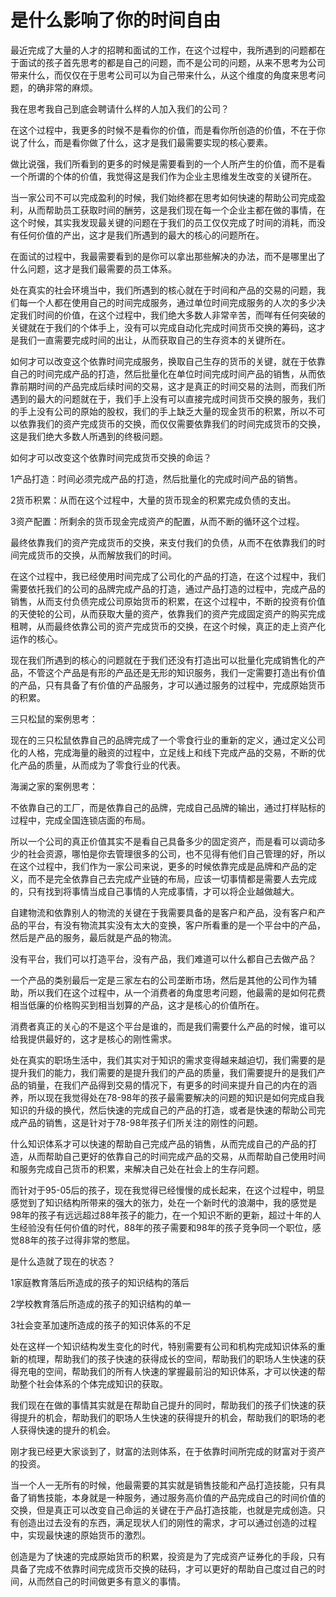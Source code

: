 # 是什么影响了你的时间自由

最近完成了大量的人才的招聘和面试的工作，在这个过程中，我所遇到的问题都在于面试的孩子首先思考的都是自己的问题，而不是公司的问题，从来不思考为公司带来什么，而仅仅在于思考公司可以为自己带来什么，从这个维度的角度来思考问题，的确非常的麻烦。

我在思考我自己到底会聘请什么样的人加入我们的公司？

在这个过程中，我更多的时候不是看你的价值，而是看你所创造的价值，不在于你说了什么，而是看你做了什么，这才是我们最需要实现的核心要素。

做比说强，我们所看到的更多的时候是需要看到的一个人所产生的价值，而不是看一个所谓的个体的价值，我觉得这是我们作为企业主思维发生改变的关键所在。

当一家公司不可以完成盈利的时候，我们始终都在思考如何快速的帮助公司完成盈利，从而帮助员工获取时间的酬劳，这是我们现在每一个企业主都在做的事情，在这个时候，其实我发现最关键的问题在于我们的员工仅仅完成了时间的消耗，而没有任何价值的产出，这才是我们所遇到的最大的核心的问题所在。

在面试的过程中，我最需要看到的是你可以拿出那些解决的办法，而不是哪里出了什么问题，这才是我们最需要的员工体系。

处在真实的社会环境当中，我们所遇到的核心就在于时间和产品的交易的问题，我们每一个人都在使用自己的时间完成服务，通过单位时间完成服务的人次的多少决定我们时间的价值，在这个过程中，我们绝大多数人非常辛苦，而咩有任何突破的关键就在于我们的个体手上，没有可以完成自动化完成时间货币交换的筹码，这才是我们一直需要完成时间的出让，从而获取自己的生存资本的关键所在。

如何才可以改变这个依靠时间完成服务，换取自己生存的货币的关键，就在于依靠自己的时间完成产品的打造，然后批量化在单位时间完成时间产品的销售，从而依靠前期时间的产品完成后续时间的交易，这才是真正的时间交易的法则，而我们所遇到的最大的问题就在于，我们手上没有可以直接完成时间货币交换的服务，我们的手上没有公司的原始的股权，我们的手上缺乏大量的现金货币的积累，所以不可以依靠我们的资产完成货币的交换，而仅仅需要依靠我们的时间完成货币的交换，这是我们绝大多数人所遇到的终极问题。

如何才可以改变这个依靠时间完成货币交换的命运？

1产品打造：时间必须完成产品的打造，然后批量化的完成时间产品的销售。

2货币积累：从而在这个过程中，大量的货币现金的积累完成负债的支出。

3资产配置：所剩余的货币现金完成资产的配置，从而不断的循环这个过程。

最终依靠我们的资产完成货币的交换，来支付我们的负债，从而不在依靠我们的时间完成货币的交换，从而解放我们的时间。

在这个过程中，我已经使用时间完成了公司化的产品的打造，在这个过程中，我们需要依托我们的公司的品牌完成产品的打造，通过产品打造的过程中，完成产品的销售，从而支付负债完成公司原始货币的积累，在这个过程中，不断的投资有价值的天使轮的公司，从而获取大量的资产，依靠我们的资产完成固定资产的购买完成租聘，从而最终依靠公司的资产完成货币的交换，在这个时候，真正的走上资产化运作的核心。

现在我们所遇到的核心的问题就在于我们还没有打造出可以批量化完成销售化的产品，不管这个产品是有形的产品还是无形的知识服务，我们一定需要打造出有价值的产品，只有具备了有价值的产品服务，才可以通过服务的过程中，完成原始货币的积累。

三只松鼠的案例思考：

现在的三只松鼠依靠自己的品牌完成了一个零食行业的重新的定义，通过定义公司化的人格，完成海量的融资的过程中，立足线上和线下完成产品的交易，不断的优化产品的质量，从而成为了零食行业的代表。

海澜之家的案例思考：

不依靠自己的工厂，而是依靠自己的品牌，完成自己品牌的输出，通过打样贴标的过程中，完成全国连锁店面的布局。

所以一个公司的真正价值其实不是看自己具备多少的固定资产，而是看可以调动多少的社会资源，哪怕是你去管理很多的公司，也不见得有他们自己管理的好，所以在这个过程中，我们作为一家公司来说，更多的时候依靠完成是品牌和产品的定义，而不是完全依靠自己去完成产业链的布局，应该一切事情都是需要人去完成的，只有找到将事情当成自己事情的人完成事情，才可以将企业越做越大。

自建物流和依靠别人的物流的关键在于我需要具备的是客户和产品，没有客户和产品的平台，有没有物流其实没有太大的变换，客户所看重的是一个平台中的产品，然后是产品的服务，最后就是产品的物流。

没有平台，我们可以打造平台，没有产品，我们难道可以什么都自己去做产品？

一个产品的类别最后一定是三家左右的公司垄断市场，然后是其他的公司作为辅助，所以我们在这个过程中，从一个消费者的角度思考问题，他最需的是如何花费相当低廉的价格购买到相当划算的产品，这才是核心的价值所在。

消费者真正的关心的不是这个平台是谁的，而是我们需要什么产品的时候，谁可以给我提供最好的，这才是核心的刚性需求。

处在真实的职场生活中，我们其实对于知识的需求变得越来越迫切，我们需要的是提升我们的能力，我们需要的是提升我们的产品的质量，我们需要提升的是我们产品的销量，在我们产品得到交易的情况下，有更多的时间来提升自己的内在的涵养，所以现在我觉得处在78-98年的孩子最需要解决的问题的知识是如何完成自我知识的升级的换代，然后快速的完成自己的产品的打造，或者是快速的帮助公司完成产品的销售，这是针对于78-98年孩子们所关注的刚性的问题。

什么知识体系才可以快速的帮助自己完成产品的销售，从而完成自己的产品的打造，从而帮助自己更好的依靠自己的时间完成产品的交易，从而帮助自己使用时间和服务完成自己货币的积累，来解决自己处在社会上的生存问题。

而针对于95-05后的孩子，现在我觉得已经慢慢的成长起来，在这个过程中，明显感觉到了知识结构所带来的强大的张力，处在一个新时代的浪潮中，我的感觉是98年的孩子有远远超过88年孩子的能力，在一个知识不断的更新，超过十年的人生经验没有任何价值的时代，88年的孩子需要和98年的孩子竞争同一个职位，感觉88年的孩子过得非常的憋屈。

是什么造就了现在的状态？

1家庭教育落后所造成的孩子的知识结构的落后

2学校教育落后所造成的孩子的知识结构的单一

3社会变革加速所造成的孩子的知识体系的不足

处在这样一个知识结构发生变化的时代，特别需要有公司和机构完成知识体系的重新的梳理，帮助我们的孩子快速的获得成长的空间，帮助我们的职场人生快速的获得充电的空间，帮助我们的所有人快速的掌握最前沿的知识体系，才可以快速的帮助整个社会体系的个体完成知识的获取。

我们现在在做的事情其实就是在帮助自己提升的同时，帮助我们的孩子们快速的获得提升的机会，帮助我们的职场人生快速的获得提升的机会，帮助我们的职场的老人获得快速的提升的机会。

刚才我已经更大家谈到了，财富的法则体系，在于依靠时间所完成的财富对于资产的投资。

当一个人一无所有的时候，他最需要的其实就是销售技能和产品打造技能，只有具备了销售技能，本身就是一种服务，通过服务高价值的产品完成自己的时间价值的交换，但是真正可以改变自己命运的关键在于产品打造技能，也就是完成创造。只有创造出过去没有的东西，满足现状人们的刚性的需求，才可以通过创造的过程中，实现最快速的原始货币的激烈。

创造是为了快速的完成原始货币的积累，投资是为了完成资产证券化的手段，只有具备了完成不依靠时间完成货币交换的砝码，才可以更好的帮助自己度过自己的时间，从而然自己的时间做更多有意义的事情。
